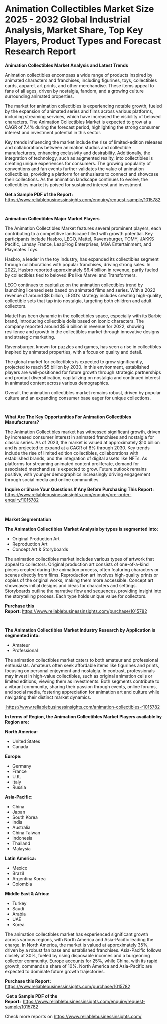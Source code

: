 <p><h1>Animation Collectibles Market Size 2025 - 2032 Global Industrial Analysis, Market Share, Top Key Players, Product Types and Forecast Research Report</h1></p><p><strong>Animation Collectibles Market Analysis and Latest Trends</strong></p>
<p><p>Animation collectibles encompass a wide range of products inspired by animated characters and franchises, including figurines, toys, collectibles cards, apparel, art prints, and other merchandise. These items appeal to fans of all ages, driven by nostalgia, fandom, and a growing culture surrounding animated properties. </p><p>The market for animation collectibles is experiencing notable growth, fueled by the expansion of animated series and films across various platforms, including streaming services, which have increased the visibility of beloved characters. The Animation Collectibles Market is expected to grow at a CAGR of 7.4% during the forecast period, highlighting the strong consumer interest and investment potential in this sector.</p><p>Key trends influencing the market include the rise of limited-edition releases and collaborations between animation studios and collectible manufacturers, enhancing exclusivity and desirability. Additionally, the integration of technology, such as augmented reality, into collectibles is creating unique experiences for consumers. The growing popularity of conventions and fan events further validates the value of animation collectibles, providing a platform for enthusiasts to connect and showcase their collections. As the animation landscape continues to evolve, the collectibles market is poised for sustained interest and investment.</p></p>
<p><strong>Get a Sample PDF of the Report:&nbsp;</strong> <a href="https://www.reliablebusinessinsights.com/enquiry/request-sample/1015782?utm_campaign=2032&utm_medium=2&utm_source=Github&utm_content=ia&utm_term=08022025&utm_id=animation-collectibles">https://www.reliablebusinessinsights.com/enquiry/request-sample/1015782</a></p>
<p>&nbsp;</p>
<p><strong>Animation Collectibles Major Market Players</strong></p>
<p><p>The Animation Collectibles Market features several prominent players, each contributing to a competitive landscape filled with growth potential. Key participants include Hasbro, LEGO, Mattel, Ravensburger, TOMY, JAKKS Pacific, Lansay France, LeapFrog Enterprises, MGA Entertainment, and Playmates Toys. </p><p>Hasbro, a leader in the toy industry, has expanded its collectibles segment through collaborations with popular franchises, driving strong sales. In 2022, Hasbro reported approximately $6.4 billion in revenue, partly fueled by collectibles tied to beloved IPs like Marvel and Transformers. </p><p>LEGO continues to capitalize on the animation collectibles trend by launching licensed sets based on animated films and series. With a 2022 revenue of around $8 billion, LEGO’s strategy includes creating high-quality, collectible sets that tap into nostalgia, targeting both children and adult collectors. </p><p>Mattel has been dynamic in the collectibles space, especially with its Barbie brand, introducing collectible dolls based on iconic characters. The company reported around $5.6 billion in revenue for 2022, showing resilience and growth in the collectibles market through innovative designs and strategic marketing. </p><p>Ravensburger, known for puzzles and games, has seen a rise in collectibles inspired by animated properties, with a focus on quality and detail. </p><p>The global market for collectibles is expected to grow significantly, projected to reach $5 billion by 2030. In this environment, established players are well-positioned for future growth through strategic partnerships and product diversification, capitalizing on nostalgia and continued interest in animated content across various demographics. </p><p>Overall, the animation collectibles market remains robust, driven by popular culture and an expanding consumer base eager for unique collections.</p></p>
<p>&nbsp;</p>
<p><strong>What Are The Key Opportunities For Animation Collectibles Manufacturers?</strong></p>
<p><p>The Animation Collectibles market has witnessed significant growth, driven by increased consumer interest in animated franchises and nostalgia for classic series. As of 2023, the market is valued at approximately $10 billion and is projected to expand at a CAGR of 8% through 2030. Key trends include the rise of limited edition collectibles, collaborations with established brands, and the integration of digital assets like NFTs. As platforms for streaming animated content proliferate, demand for associated merchandise is expected to grow. Future outlook remains positive, with younger demographics increasingly driving engagement through social media and online communities.</p></p>
<p><strong>Inquire or Share Your Questions If Any Before Purchasing This Report:</strong> <a href="https://www.reliablebusinessinsights.com/enquiry/pre-order-enquiry/1015782?utm_campaign=2032&utm_medium=2&utm_source=Github&utm_content=ia&utm_term=08022025&utm_id=animation-collectibles">https://www.reliablebusinessinsights.com/enquiry/pre-order-enquiry/1015782</a></p>
<p>&nbsp;</p>
<p><strong>Market Segmentation</strong></p>
<p><strong>The Animation Collectibles Market Analysis by types is segmented into:</strong></p>
<p><ul><li>Original Production Art</li><li>Reproduction Art</li><li>Concept Art & Storyboards</li></ul></p>
<p><p>The animation collectibles market includes various types of artwork that appeal to collectors. Original production art consists of one-of-a-kind pieces created during the animation process, often featuring characters or scenes directly from films. Reproduction art involves high-quality prints or copies of the original works, making them more accessible. Concept art showcases initial designs and ideas for characters and settings. Storyboards outline the narrative flow and sequences, providing insight into the storytelling process. Each type holds unique value for collectors.</p></p>
<p><strong>Purchase this Report:&nbsp;</strong><a href="https://www.reliablebusinessinsights.com/purchase/1015782?utm_campaign=2032&utm_medium=2&utm_source=Github&utm_content=ia&utm_term=08022025&utm_id=animation-collectibles">https://www.reliablebusinessinsights.com/purchase/1015782</a></p>
<p>&nbsp;</p>
<p><strong>The Animation Collectibles Market Industry Research by Application is segmented into:</strong></p>
<p><ul><li>Amateur</li><li>Professional</li></ul></p>
<p><p>The animation collectibles market caters to both amateur and professional enthusiasts. Amateurs often seek affordable items like figurines and prints, focusing on personal enjoyment and nostalgia. In contrast, professionals may invest in high-value collectibles, such as original animation cells or limited editions, viewing them as investments. Both segments contribute to a vibrant community, sharing their passion through events, online forums, and social media, fostering appreciation for animation art and culture while navigating their distinct market dynamics.</p></p>
<p><a href="https://www.reliablebusinessinsights.com/animation-collectibles-r1015782?utm_campaign=2032&utm_medium=2&utm_source=Github&utm_content=ia&utm_term=08022025&utm_id=animation-collectibles">&nbsp;https://www.reliablebusinessinsights.com/animation-collectibles-r1015782</a></p>
<p><strong>In terms of Region, the Animation Collectibles Market Players available by Region are:</strong></p>
<p>
    <p> <strong> North America: </strong>
        <ul>
            <li>United States</li>
            <li>Canada</li>
        </ul>
        </p> 
    <p> <strong> Europe: </strong>
        <ul>
            <li>Germany</li>
            <li>France</li>
            <li>U.K.</li>
            <li>Italy</li>
            <li>Russia</li>
        </ul>
        </p> 
    <p> <strong> Asia-Pacific: </strong>
        <ul>
            <li>China</li>
            <li>Japan</li>
            <li>South Korea</li>
            <li>India</li>
            <li>Australia</li>
            <li>China Taiwan</li>
            <li>Indonesia</li>
            <li>Thailand</li>
            <li>Malaysia</li>
        </ul>
        </p> 
    <p> <strong> Latin America: </strong>
        <ul>
            <li>Mexico</li>
            <li>Brazil</li>
            <li>Argentina Korea</li>
            <li>Colombia</li>
        </ul>
        </p> 
    <p> <strong> Middle East & Africa: </strong>
        <ul>
            <li>Turkey</li>
            <li>Saudi</li>
            <li>Arabia</li>
            <li>UAE</li>
            <li>Korea</li>
        </ul>
    </p>
    </p>
<p><p>The animation collectibles market has experienced significant growth across various regions, with North America and Asia-Pacific leading the charge. In North America, the market is valued at approximately 35%, driven by a robust fan base and established franchises. Asia-Pacific follows closely at 30%, fueled by rising disposable incomes and a burgeoning collector community. Europe accounts for 25%, while China, with its rapid growth, commands a share of 10%. North America and Asia-Pacific are expected to dominate future growth trajectories.</p></p>
<p><strong>Purchase this Report: </strong><a href="https://www.reliablebusinessinsights.com/purchase/1015782?utm_campaign=2032&utm_medium=2&utm_source=Github&utm_content=ia&utm_term=08022025&utm_id=animation-collectibles">https://www.reliablebusinessinsights.com/purchase/1015782</a></p>
<p>&nbsp;<strong>Get a Sample PDF of the Report:&nbsp;&nbsp;</strong><a href="https://www.reliablebusinessinsights.com/enquiry/request-sample/1015782?utm_campaign=2032&utm_medium=2&utm_source=Github&utm_content=ia&utm_term=08022025&utm_id=animation-collectibles">https://www.reliablebusinessinsights.com/enquiry/request-sample/1015782</a></p>
<p><strong></strong></p>
<p>Check more reports on <a href="https://www.reliablebusinessinsights.com/?utm_campaign=2032&utm_medium=2&utm_source=Github&utm_content=ia&utm_term=08022025&utm_id=animation-collectibles">https://www.reliablebusinessinsights.com/</a></p>